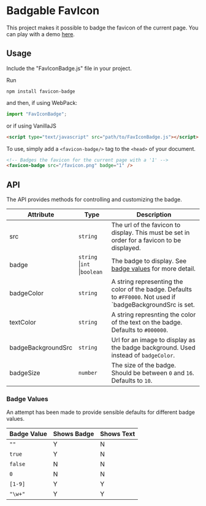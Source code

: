 # Badgable FavIcon

This project makes it possible to badge the favicon of the current page. You can play with a demo [here](https://fallaciousreasoning.github.io/badgable-favicon/).

## Usage

Include the "FavIconBadge.js" file in your project.

Run
```
npm install favicon-badge
```

and then, if using WebPack:
```js
import "FavIconBadge";
```

or if using VanillaJS

```html
<script type="text/javascript" src="path/to/FavIconBadge.js"></script>
```

To use, simply add a `<favicon-badge/>` tag to the `<head>` of your document.

```html
<!-- Badges the favicon for the current page with a '1' -->
<favicon-badge src="/favicon.png" badge="1" />
```

## API

The API provides methods for controlling and customizing the badge.

| Attribute          | Type       | Description                                                                                                  |
|--------------------|------------|--------------------------------------------------------------------------------------------------------------|
| src                | `string`   | The url of the favicon to display. This must be set in order for a favicon to be displayed.                  |
| badge              | `string` \|`int` \|`boolean`|The badge to display. See [badge values](#badge-values) for more detail.                   |
| badgeColor         | `string`   | A string representing the color of the badge. Defaults to `#FF0000`. Not used if `badgeBackgroundSrc is set. |
| textColor          | `string`   | A string represnting the color of the text on the badge. Defaults to `#000000`.                              |
| badgeBackgroundSrc | `string`   | Url for an image to display as the badge background. Used instead of `badgeColor`.                           |
| badgeSize          | `number`   | The size of the badge. Should be between `0` and `16`. Defaults to `10`.                                     |

### Badge Values

An attempt has been made to provide sensible defaults for different badge values.

| Badge Value | Shows Badge | Shows Text |
|-------------|-------------|------------|
| `""`        | Y           | N          |
| `true`      | Y           | N          |
| `false`     | N           | N          |
| `0`         | N           | N          |
| `[1-9]`     | Y           | Y          |
| `"\w+"`     | Y           | Y          |